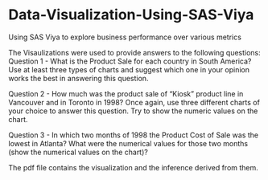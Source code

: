 # Data-Visualization-Using-SAS-Viya
Using SAS Viya to explore business performance over various metrics

The Visaulizations were used to provide answers to the following questions:
Question 1 - What is the Product Sale for each country in South America? Use at least three types of charts and suggest which one in your
 opinion works the best in answering this question.

 Question 2 - How much was the product sale of “Kiosk” product line in Vancouver and in Toronto in 1998? Once again, use three
 different charts of your choice to answer this question. Try to show the numeric values on the chart.

 Question 3 - In which two months of 1998 the Product Cost of Sale was the lowest in Atlanta? What were the numerical values for those
 two months (show the numerical values on the chart)?

 The pdf file contains the visualization and the inference derived from them. 
